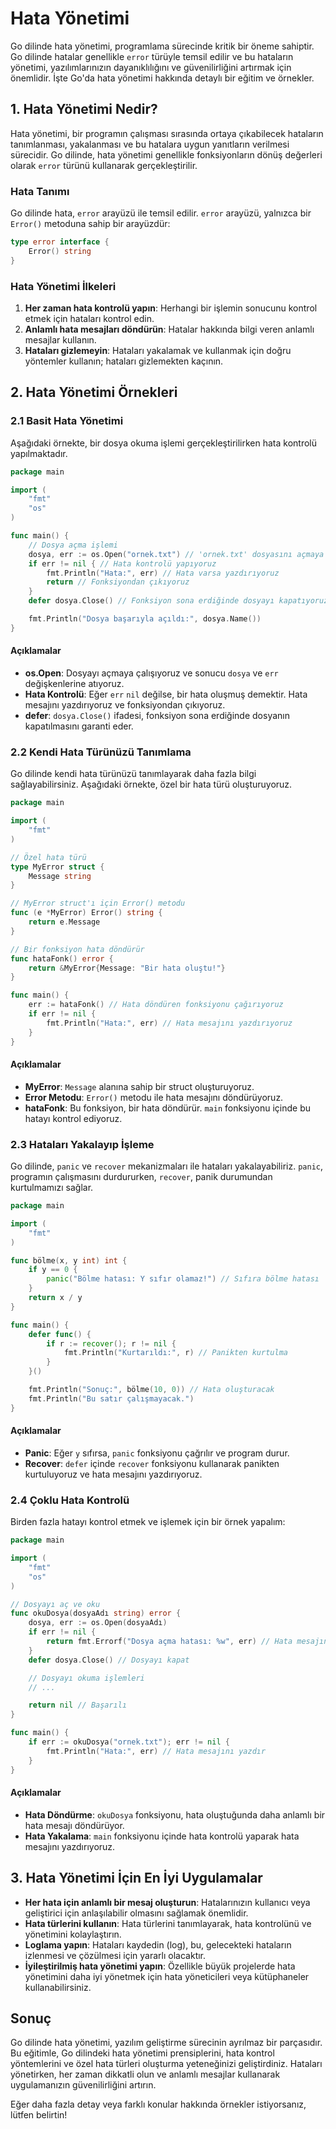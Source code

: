 # Hata Yönetimi

Go dilinde hata yönetimi, programlama sürecinde kritik bir öneme sahiptir. Go dilinde hatalar genellikle `error` türüyle temsil edilir ve bu hataların yönetimi, yazılımlarınızın dayanıklılığını ve güvenilirliğini artırmak için önemlidir. İşte Go'da hata yönetimi hakkında detaylı bir eğitim ve örnekler.

## 1. Hata Yönetimi Nedir?

Hata yönetimi, bir programın çalışması sırasında ortaya çıkabilecek hataların tanımlanması, yakalanması ve bu hatalara uygun yanıtların verilmesi sürecidir. Go dilinde, hata yönetimi genellikle fonksiyonların dönüş değerleri olarak `error` türünü kullanarak gerçekleştirilir.

### Hata Tanımı

Go dilinde hata, `error` arayüzü ile temsil edilir. `error` arayüzü, yalnızca bir `Error()` metoduna sahip bir arayüzdür:

```go
type error interface {
    Error() string
}
```

### Hata Yönetimi İlkeleri

1. **Her zaman hata kontrolü yapın**: Herhangi bir işlemin sonucunu kontrol etmek için hataları kontrol edin.
2. **Anlamlı hata mesajları döndürün**: Hatalar hakkında bilgi veren anlamlı mesajlar kullanın.
3. **Hataları gizlemeyin**: Hataları yakalamak ve kullanmak için doğru yöntemler kullanın; hataları gizlemekten kaçının.

## 2. Hata Yönetimi Örnekleri

### 2.1 Basit Hata Yönetimi

Aşağıdaki örnekte, bir dosya okuma işlemi gerçekleştirilirken hata kontrolü yapılmaktadır.

```go
package main

import (
    "fmt"
    "os"
)

func main() {
    // Dosya açma işlemi
    dosya, err := os.Open("ornek.txt") // 'ornek.txt' dosyasını açmaya çalışıyoruz
    if err != nil { // Hata kontrolü yapıyoruz
        fmt.Println("Hata:", err) // Hata varsa yazdırıyoruz
        return // Fonksiyondan çıkıyoruz
    }
    defer dosya.Close() // Fonksiyon sona erdiğinde dosyayı kapatıyoruz

    fmt.Println("Dosya başarıyla açıldı:", dosya.Name())
}
```

#### Açıklamalar

- **os.Open**: Dosyayı açmaya çalışıyoruz ve sonucu `dosya` ve `err` değişkenlerine atıyoruz.
- **Hata Kontrolü**: Eğer `err` `nil` değilse, bir hata oluşmuş demektir. Hata mesajını yazdırıyoruz ve fonksiyondan çıkıyoruz.
- **defer**: `dosya.Close()` ifadesi, fonksiyon sona erdiğinde dosyanın kapatılmasını garanti eder.

### 2.2 Kendi Hata Türünüzü Tanımlama

Go dilinde kendi hata türünüzü tanımlayarak daha fazla bilgi sağlayabilirsiniz. Aşağıdaki örnekte, özel bir hata türü oluşturuyoruz.

```go
package main

import (
    "fmt"
)

// Özel hata türü
type MyError struct {
    Message string
}

// MyError struct'ı için Error() metodu
func (e *MyError) Error() string {
    return e.Message
}

// Bir fonksiyon hata döndürür
func hataFonk() error {
    return &MyError{Message: "Bir hata oluştu!"}
}

func main() {
    err := hataFonk() // Hata döndüren fonksiyonu çağırıyoruz
    if err != nil {
        fmt.Println("Hata:", err) // Hata mesajını yazdırıyoruz
    }
}
```

#### Açıklamalar

- **MyError**: `Message` alanına sahip bir struct oluşturuyoruz.
- **Error Metodu**: `Error()` metodu ile hata mesajını döndürüyoruz.
- **hataFonk**: Bu fonksiyon, bir hata döndürür. `main` fonksiyonu içinde bu hatayı kontrol ediyoruz.

### 2.3 Hataları Yakalayıp İşleme

Go dilinde, `panic` ve `recover` mekanizmaları ile hataları yakalayabiliriz. `panic`, programın çalışmasını durdururken, `recover`, panik durumundan kurtulmamızı sağlar.

```go
package main

import (
    "fmt"
)

func bölme(x, y int) int {
    if y == 0 {
        panic("Bölme hatası: Y sıfır olamaz!") // Sıfıra bölme hatası
    }
    return x / y
}

func main() {
    defer func() {
        if r := recover(); r != nil {
            fmt.Println("Kurtarıldı:", r) // Panikten kurtulma
        }
    }()

    fmt.Println("Sonuç:", bölme(10, 0)) // Hata oluşturacak
    fmt.Println("Bu satır çalışmayacak.")
}
```

#### Açıklamalar

- **Panic**: Eğer `y` sıfırsa, `panic` fonksiyonu çağrılır ve program durur.
- **Recover**: `defer` içinde `recover` fonksiyonu kullanarak panikten kurtuluyoruz ve hata mesajını yazdırıyoruz.

### 2.4 Çoklu Hata Kontrolü

Birden fazla hatayı kontrol etmek ve işlemek için bir örnek yapalım:

```go
package main

import (
    "fmt"
    "os"
)

// Dosyayı aç ve oku
func okuDosya(dosyaAdı string) error {
    dosya, err := os.Open(dosyaAdı)
    if err != nil {
        return fmt.Errorf("Dosya açma hatası: %w", err) // Hata mesajını döndür
    }
    defer dosya.Close() // Dosyayı kapat

    // Dosyayı okuma işlemleri
    // ...

    return nil // Başarılı
}

func main() {
    if err := okuDosya("ornek.txt"); err != nil {
        fmt.Println("Hata:", err) // Hata mesajını yazdır
    }
}
```

#### Açıklamalar

- **Hata Döndürme**: `okuDosya` fonksiyonu, hata oluştuğunda daha anlamlı bir hata mesajı döndürüyor.
- **Hata Yakalama**: `main` fonksiyonu içinde hata kontrolü yaparak hata mesajını yazdırıyoruz.

## 3. Hata Yönetimi İçin En İyi Uygulamalar

- **Her hata için anlamlı bir mesaj oluşturun**: Hatalarınızın kullanıcı veya geliştirici için anlaşılabilir olmasını sağlamak önemlidir.
- **Hata türlerini kullanın**: Hata türlerini tanımlayarak, hata kontrolünü ve yönetimini kolaylaştırın.
- **Loglama yapın**: Hataları kaydedin (log), bu, gelecekteki hataların izlenmesi ve çözülmesi için yararlı olacaktır.
- **İyileştirilmiş hata yönetimi yapın**: Özellikle büyük projelerde hata yönetimini daha iyi yönetmek için hata yöneticileri veya kütüphaneler kullanabilirsiniz.

## Sonuç

Go dilinde hata yönetimi, yazılım geliştirme sürecinin ayrılmaz bir parçasıdır. Bu eğitimle, Go dilindeki hata yönetimi prensiplerini, hata kontrol yöntemlerini ve özel hata türleri oluşturma yeteneğinizi geliştirdiniz. Hataları yönetirken, her zaman dikkatli olun ve anlamlı mesajlar kullanarak uygulamanızın güvenilirliğini artırın.

Eğer daha fazla detay veya farklı konular hakkında örnekler istiyorsanız, lütfen belirtin!